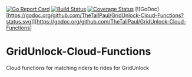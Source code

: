 [![Go Report Card](https://goreportcard.com/badge/github.com/TheTallPaul/GridUnlock-Cloud-Functions)](https://goreportcard.com/report/github.com/TheTallPaul/GridUnlock-Cloud-Functions)
[![Build Status](https://travis-ci.org/TheTallPaul/GridUnlock-Cloud-Functions.svg?branch=master)](https://travis-ci.org/TheTallPaul/GridUnlock-Cloud-Functions)
[![Coverage Status](https://coveralls.io/repos/github/TheTallPaul/GridUnlock-Cloud-Functions/badge.svg?branch=master)](https://coveralls.io/github/TheTallPaul/GridUnlock-Cloud-Functions?branch=master)
[![GoDoc][https://godoc.org/github.com/TheTallPaul/GridUnlock-Cloud-Functions?status.svg]][https://godoc.org/github.com/TheTallPaul/GridUnlock-Cloud-Functions]

# GridUnlock-Cloud-Functions
Cloud functions for matching riders to rides for GridUnlock
